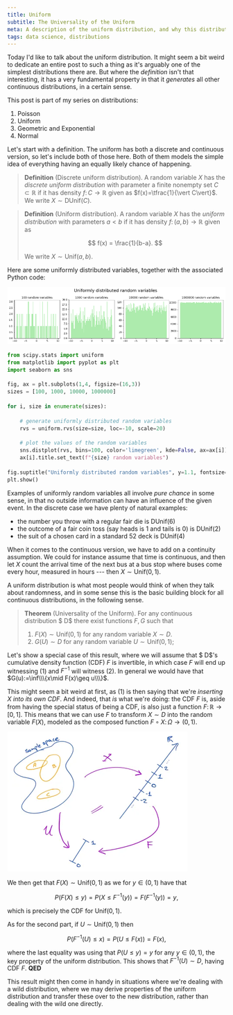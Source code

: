 ```yaml
---
title: Uniform
subtitle: The Universality of the Uniform
meta: A description of the uniform distribution, and why this distribution can be shown to be the universal distribution.
tags: data science, distributions
---
```


Today I'd like to talk about the uniform distribution. It might seem a bit weird to dedicate an entire post to such a thing as it's arguably one of the simplest distributions there are. But where the _definition_ isn't that interesting, it has a very fundamental property in that it _generates_ all other continuous distributions, in a certain sense.

This post is part of my series on distributions:

1. <router-link to="/posts/2019-05-15-poisson">Poisson</router-link>
2. Uniform
3. <router-link to="/posts/2019-05-28-geometric-exponential">Geometric and Exponential</router-link>
4. <router-link to="/posts/2019-06-05-normal">Normal</router-link>

Let's start with a definition. The uniform has both a discrete and continuous version, so let's include both of those here. Both of them models the simple idea of everything having an equally likely chance of happening.

> **Definition** (Discrete uniform distribution). A random variable $X$ has the _discrete uniform distribution_ with parameter a finite nonempty set $C\subset\mathbb R$ if it has density $f\colon C\to\mathbb R$ given as $f(x)=\tfrac{1}{\vert C\vert}$. We write $X\sim\text{DUnif}(C)$.

> **Definition** (Uniform distribution). A random variable $X$ has the _uniform distribution_ with parameters $a < b$ if it has density $f\colon(a,b)\to\mathbb R$ given as
>
> $$ f(x) = \frac{1}{b-a}. $$
>
> We write $X\sim\text{Unif}(a,b)$.

Here are some uniformly distributed variables, together with the associated Python code:

![Uniform random variables](/src/assets/img/uniform_rvs.png)

```python
from scipy.stats import uniform
from matplotlib import pyplot as plt
import seaborn as sns

fig, ax = plt.subplots(1,4, figsize=(16,3))
sizes = [100, 1000, 10000, 1000000]

for i, size in enumerate(sizes):

    # generate uniformly distributed random variables
    rvs = uniform.rvs(size=size, loc=-10, scale=20)

    # plot the values of the random variables
    sns.distplot(rvs, bins=100, color='limegreen', kde=False, ax=ax[i])
    ax[i].title.set_text(f"{size} random variables")

fig.suptitle("Uniformly distributed random variables", y=1.1, fontsize=18)
plt.show()
```

Examples of uniformly random variables all involve _pure chance_ in some sense, in that no outside information can have an influence of the given event. In the discrete case we have plenty of natural examples:

- the number you throw with a regular fair die is $\text{DUnif}(6)$
- the outcome of a fair coin toss (say heads is $1$ and tails is $0$) is $\text{DUnif}(2)$
- the suit of a chosen card in a standard 52 deck is $\text{DUnif}(4)$

When it comes to the continuous version, we have to add on a continuity assumption. We could for instance assume that time is continuous, and then let $X$ count the arrival time of the next bus at a bus stop where buses come every hour, measured in hours --- then $X\sim\text{Unif}(0,1)$.

A uniform distribution is what most people would think of when they talk about randomness, and in some sense this is the basic building block for all continuous distributions, in the following sense.

> **Theorem** (Universality of the Uniform). For any continuous distribution $ D$ there exist functions $F,G$ such that
>
> 1. $F(X)\sim\text{Unif}(0,1)$ for any random variable $X\sim D$.
> 2. $G(U)\sim D$ for any random variable $U\sim\text{Unif}(0,1)$;

Let's show a special case of this result, where we will assume that $ D$'s cumulative density function (CDF) $F$ is invertible, in which case $F$ will end up witnessing (1) and $F^{-1}$ will witness (2). In general we would have that $G(u):=\inf\\\{x\mid F(x)\geq u\\\}$.

This might seem a bit weird at first, as (1) is then saying that we're _inserting $X$ into its own CDF_. And indeed, that _is_ what we're doing: the CDF $F$ is, aside from having the special status of being a CDF, is also just a function $F\colon\mathbb R\to[0,1]$. This means that we can use $F$ to transform $X\sim D$ into the random variable $F(X)$, modeled as the composed function $F\circ X\colon\Omega\to(0,1)$.

![Universality of the uniform](/src/assets/img/uniform.webp)

We then get that $F(X)\sim\text{Unif}(0,1)$ as we for $y\in(0,1)$ have that

$$ P(F(X)\leq y) = P(X\leq F^{-1}(y)) = F(F^{-1}(y)) = y, $$

which is precisely the CDF for $\text{Unif}(0,1)$.

As for the second part, if $U\sim\text{Unif}(0,1)$ then

$$ P(F^{-1}(U)\leq x) = P(U\leq F(x)) = F(x), $$

where the last equality was using that $P(U\leq y) = y$ for any $y\in(0,1)$, the key property of the uniform distribution. This shows that $F^{-1}(U)\sim D$, having CDF $F$. **QED**

This result might then come in handy in situations where we're dealing with a wild distribution, where we may derive properties of the uniform distribution and transfer these over to the new distribution, rather than dealing with the wild one directly.
